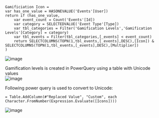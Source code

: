 ```
Gamificiation Icon = 
var has_one_value = HASONEVALUE('Events'[User])
return if (has_one_value,
    var event_count = Count('Events'[Id])
    var category = SELECTEDVALUE('Event Type'[Type])
    var tbl_categories = Filter('Gamification Levels','Gamification Levels'[Category] = category)
    var tbl_events = Filter(tbl_categories,[_events] < event_count)
    return SELECTCOLUMNS(TOPN(1,tbl_events,[_events],DESC),[Icon]) & SELECTCOLUMNS(TOPN(1,tbl_events,[_events],DESC),[Multiplier])
)
```

![image](https://github.com/user-attachments/assets/8e869368-06fd-4474-a078-9fda0ae2b890)

Gamification levels is created in PowerQuery using a table with Unicode values  
![image](https://github.com/user-attachments/assets/815bce1c-7654-49a0-a1a6-cd4261a14c34)

Following power query is used to convert to Unicode:  
```
= Table.AddColumn(#"Replaced Value", "Custom", each Character.FromNumber(Expression.Evaluate([Icons])))
```

![image](https://github.com/user-attachments/assets/21b40bfa-b21b-4bbe-875b-e578e8b90b4b)

